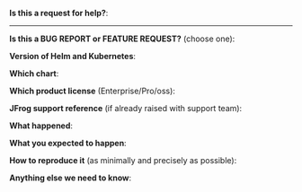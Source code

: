 <!-- Thanks for filing an issue! Before hitting the button, please answer these questions. 
It's helpful to search the existing GitHub issues first. It's likely that another user 
has already reported the issue you're facing, or it's a known issue that we're already aware of-->

**Is this a request for help?**:

---

**Is this a BUG REPORT or FEATURE REQUEST?** (choose one):

<!--
If this is a BUG REPORT, please:
  - Fill in as much of the template below as you can.  If you leave out
    information, we can't help you as well.

If this is a FEATURE REQUEST, please:
  - Describe *in detail* the feature/behavior/change you'd like to see.

In both cases, be ready for followup questions, and please respond in a timely
manner.  If we can't reproduce a bug or think a feature already exists, we
might close your issue.  If we're wrong, PLEASE feel free to reopen it and
explain why.
-->

**Version of Helm and Kubernetes**:


**Which chart**:


**Which product license** (Enterprise/Pro/oss):


**JFrog support reference** (if already raised with support team): 


**What happened**:


**What you expected to happen**:


**How to reproduce it** (as minimally and precisely as possible):


**Anything else we need to know**:

